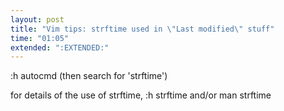 ```yaml
---
layout: post
title: "Vim tips: strftime used in \"Last modified\" stuff"
time: "01:05"
extended: ":EXTENDED:"
---
```


:h autocmd  (then search for 'strftime') 

for details of the use of strftime, :h strftime and/or man strftime

